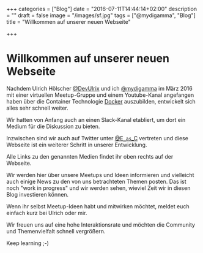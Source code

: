 +++
categories = ["Blog"]
date = "2016-07-11T14:44:14+02:00"
description = ""
draft = false
image = "/images/sf.jpg"
tags = ["@mydigamma", "Blog"]
title = "Willkommen auf unserer neuen Webseite"

+++

# Willkommen auf unserer neuen Webseite

Nachdem Ulrich Hölscher [@DevUlrix](https://twitter.com/DevUlrix) und ich
[@mydigamma](https://twitter.com/MyDigamma) im März 2016 mit einer virtuellen Meetup-Gruppe und einem Youtube-Kanal angefangen haben über die Container Technologie [Docker](docker.com) auszubilden, entwickelt sich alles sehr schnell weiter.

Wir hatten von Anfang auch an einen Slack-Kanal etabliert, um dort ein Medium für die Diskussion zu bieten.

Inzwischen sind wir auch auf Twitter unter [@E`_as`_C](https://twitter.com/e_as_c) vertreten und diese Webseite ist ein weiterer Schritt in unserer Entwicklung.

Alle Links zu den genannten Medien findet ihr oben rechts auf der Webseite.

Wir werden hier über unsere Meetups und Ideen informieren und vielleicht auch einige News zu den von uns betrachteten Themen posten. Das ist noch "work in progress" und wir werden sehen, wieviel Zeit wir in diesen Blog investieren können.

Wenn ihr selbst Meetup-Ideen habt und mitwirken möchtet, meldet euch einfach kurz bei Ulrich oder mir.

Wir freuen uns auf eine hohe Interaktionsrate und möchten die Community und Themenvielfalt schnell vergrößern.

Keep learning ;-)
